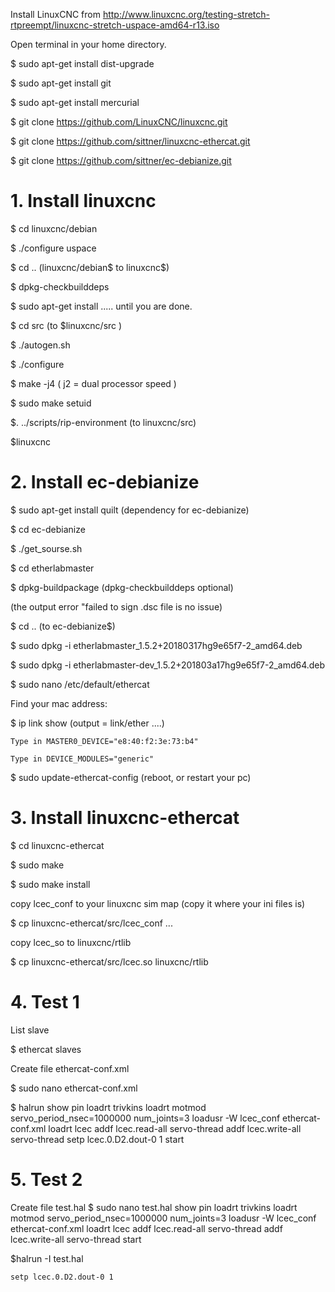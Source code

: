 
Install LinuxCNC from http://www.linuxcnc.org/testing-stretch-rtpreempt/linuxcnc-stretch-uspace-amd64-r13.iso

Open terminal in your home directory.

$ sudo apt-get install dist-upgrade

$ sudo apt-get install git

$ sudo apt-get install mercurial

$ git clone https://github.com/LinuxCNC/linuxcnc.git

$ git clone https://github.com/sittner/linuxcnc-ethercat.git

$ git clone https://github.com/sittner/ec-debianize.git

# 1. Install linuxcnc

$ cd linuxcnc/debian

$ ./configure uspace

$ cd .. (linuxcnc/debian$ to linuxcnc$)

$ dpkg-checkbuilddeps

$ sudo apt-get install ..... until you are done.

$ cd src (to $linuxcnc/src )

$ ./autogen.sh

$ ./configure

$ make -j4 ( j2 = dual processor speed )

$ sudo make setuid

$. ../scripts/rip-environment (to linuxcnc/src)

$linuxcnc

# 2. Install ec-debianize

$ sudo apt-get install quilt (dependency for ec-debianize)

$ cd ec-debianize

$ ./get_sourse.sh

$ cd etherlabmaster

$ dpkg-buildpackage (dpkg-checkbuilddeps optional)

(the output error "failed to sign .dsc file is no issue)

$ cd .. (to ec-debianize$)

$ sudo dpkg -i etherlabmaster_1.5.2+20180317hg9e65f7-2_amd64.deb

$ sudo dpkg -i etherlabmaster-dev_1.5.2+201803a17hg9e65f7-2_amd64.deb

$ sudo nano /etc/default/ethercat

Find your mac address:

$ ip link show (output = link/ether ....)

	Type in MASTER0_DEVICE="e8:40:f2:3e:73:b4"
	
	Type in DEVICE_MODULES="generic"
	
$ sudo update-ethercat-config (reboot, or restart your pc)

# 3. Install linuxcnc-ethercat

$ cd linuxcnc-ethercat

$ sudo make

$ sudo make install

copy lcec_conf to your linuxcnc sim map (copy it where your ini files is)

$ cp linuxcnc-ethercat/src/lcec_conf  ...

copy lcec_so to linuxcnc/rtlib

$ cp linuxcnc-ethercat/src/lcec.so linuxcnc/rtlib

# 4. Test 1

List slave

$ ethercat slaves

Create file ethercat-conf.xml

$ sudo nano ethercat-conf.xml
	<masters>  
	  <master idx="0" appTimePeriod="1000000" refClockSyncCycles="1000">
		<slave idx="0" type="EK1100" name="D1"/>
		<slave idx="1" type="EL2042" name="D2"/>
	  </master>
	</masters>

$ halrun
	show pin
	loadrt trivkins
	loadrt motmod servo_period_nsec=1000000 num_joints=3
	loadusr -W lcec_conf ethercat-conf.xml
	loadrt lcec
	addf lcec.read-all servo-thread
	addf lcec.write-all servo-thread
	setp lcec.0.D2.dout-0 1
	start
# 5. Test 2
Create file test.hal
$ sudo nano test.hal
	show pin
	loadrt trivkins
	loadrt motmod servo_period_nsec=1000000 num_joints=3
	loadusr -W lcec_conf ethercat-conf.xml
	loadrt lcec
	addf lcec.read-all servo-thread
	addf lcec.write-all servo-thread
	start

$halrun -I test.hal

	setp lcec.0.D2.dout-0 1
